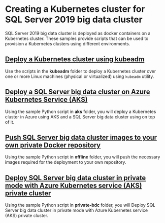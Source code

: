 
# Creating a Kubernetes cluster for SQL Server 2019 big data cluster

SQL Server 2019 big data cluster is deployed as docker containers on a Kubernetes cluster. These samples provide scripts that can be used to provision a Kubernetes clusters using different environments.

## __[Deploy a Kubernetes cluster using kubeadm](kubeadm/)__

Use the scripts in the **kubeadm** folder to deploy a Kubernetes cluster over one or more Linux machines (physical or virtualized) using `kubeadm` utility.

## __[Deploy a SQL Server big data cluster on Azure Kubernetes Service (AKS)](aks/)__

Using the sample Python script in **aks** folder, you will deploy a Kubernetes cluster in Azure using AKS and a SQL Server big data cluster using on top of it.

## __[Push SQL Server big data cluster images to your own private Docker repository](offline/)__

Using the sample Python script in **offline** folder, you will push the necessary images required for the deployment to your own repository.

## __[Deploy SQL Server big data cluster in private mode with Azure Kubernetes service (AKS) private cluster](private-bdc/)__

Using the sample Python script in **private-bdc** folder, you will Deploy SQL Server big data cluster in private mode with Azure Kubernetes service (AKS) private cluster.

